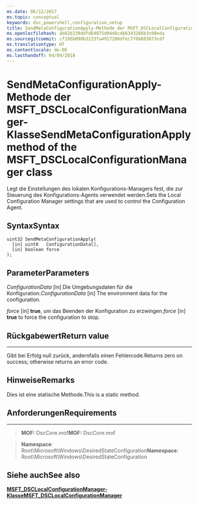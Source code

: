 ```yaml
---
ms.date: 06/12/2017
ms.topic: conceptual
keywords: dsc,powershell,configuration,setup
title: SendMetaConfigurationApply-Methode der MSFT_DSCLocalConfigurationManager-Klasse
ms.openlocfilehash: ab82b239ddfdb4075d9440cd66343266b3c08eda
ms.sourcegitcommit: cf195b090b3223fa4917206dfec7f0b603873cdf
ms.translationtype: HT
ms.contentlocale: de-DE
ms.lasthandoff: 04/09/2018
---
```

# <a name="sendmetaconfigurationapply-method-of-the-msftdsclocalconfigurationmanager-class"></a><span data-ttu-id="b001d-103">SendMetaConfigurationApply-Methode der MSFT_DSCLocalConfigurationManager-Klasse</span><span class="sxs-lookup"><span data-stu-id="b001d-103">SendMetaConfigurationApply method of the MSFT_DSCLocalConfigurationManager class</span></span>

<span data-ttu-id="b001d-104">Legt die Einstellungen des lokalen Konfigurations-Managers fest, die zur Steuerung des Konfigurations-Agents verwendet werden.</span><span class="sxs-lookup"><span data-stu-id="b001d-104">Sets the Local Configuration Manager settings that are used to control the Configuration Agent.</span></span>

<a name="syntax"></a><span data-ttu-id="b001d-105">Syntax</span><span class="sxs-lookup"><span data-stu-id="b001d-105">Syntax</span></span>
------

```mof
uint32 SendMetaConfigurationApply(
  [in] uint8   ConfigurationData[],
  [in] boolean force
);
```

<a name="parameters"></a><span data-ttu-id="b001d-106">Parameter</span><span class="sxs-lookup"><span data-stu-id="b001d-106">Parameters</span></span>
----------

<span data-ttu-id="b001d-107">*ConfigurationData* \[in\] Die Umgebungsdaten für die Konfiguration.</span><span class="sxs-lookup"><span data-stu-id="b001d-107">*ConfigurationData* \[in\] The environment data for the configuration.</span></span>

<span data-ttu-id="b001d-108">*force* \[in\] **true**, um das Beenden der Konfiguration zu erzwingen.</span><span class="sxs-lookup"><span data-stu-id="b001d-108">*force* \[in\] **true** to force the configuration to stop.</span></span>

## <a name="return-value"></a><span data-ttu-id="b001d-109">Rückgabewert</span><span class="sxs-lookup"><span data-stu-id="b001d-109">Return value</span></span>
------------

<span data-ttu-id="b001d-110">Gibt bei Erfolg null zurück, andernfalls einen Fehlercode.</span><span class="sxs-lookup"><span data-stu-id="b001d-110">Returns zero on success; otherwise returns an error code.</span></span>

## <a name="remarks"></a><span data-ttu-id="b001d-111">Hinweise</span><span class="sxs-lookup"><span data-stu-id="b001d-111">Remarks</span></span>

<span data-ttu-id="b001d-112">Dies ist eine statische Methode.</span><span class="sxs-lookup"><span data-stu-id="b001d-112">This is a static method.</span></span>

## <a name="requirements"></a><span data-ttu-id="b001d-113">Anforderungen</span><span class="sxs-lookup"><span data-stu-id="b001d-113">Requirements</span></span>
------------
><span data-ttu-id="b001d-114">**MOF:** DscCore.mof</span><span class="sxs-lookup"><span data-stu-id="b001d-114">**MOF:** DscCore.mof</span></span>

><span data-ttu-id="b001d-115">**Namespace**: Root\Microsoft\Windows\DesiredStateConfiguration</span><span class="sxs-lookup"><span data-stu-id="b001d-115">**Namespace**: Root\Microsoft\Windows\DesiredStateConfiguration</span></span>


## <a name="see-also"></a><span data-ttu-id="b001d-116">Siehe auch</span><span class="sxs-lookup"><span data-stu-id="b001d-116">See also</span></span>


[<span data-ttu-id="b001d-117">**MSFT_DSCLocalConfigurationManager-Klasse**</span><span class="sxs-lookup"><span data-stu-id="b001d-117">**MSFT_DSCLocalConfigurationManager**</span></span>](msft-dsclocalconfigurationmanager.md)